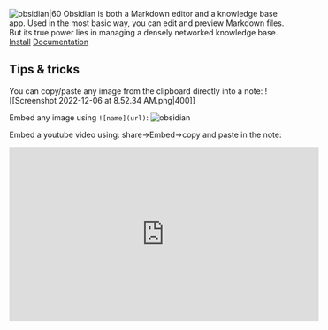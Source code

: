 ![obsidian|60](https://play-lh.googleusercontent.com/McJwuNc1Gbs8-XrPCH77Ar-qZMGujN6L0_zb_jv_0oBe2vwnmIboESQjPsTSu1uINbg=w240-h480-rw)
Obsidian is both a Markdown editor and a knowledge base app.
Used in the most basic way, you can edit and preview Markdown files. But its true power lies in managing a densely networked knowledge base.
[Install](https://help.obsidian.md/Getting+started/Download+and+install+Obsidian)
[Documentation](https://help.obsidian.md/Obsidian/Index)

## Tips & tricks
You can copy/paste any image from the clipboard directly into a note:
![[Screenshot 2022-12-06 at 8.52.34 AM.png|400]]

Embed any image using `![name](url)`:
![obsidian](https://play-lh.googleusercontent.com/McJwuNc1Gbs8-XrPCH77Ar-qZMGujN6L0_zb_jv_0oBe2vwnmIboESQjPsTSu1uINbg=w240-h480-rw)

Embed a youtube video using: share->Embed->copy and paste in the note:
<iframe width="560" height="315" src="https://www.youtube.com/embed/WqKluXIra70" title="YouTube video player" frameborder="0" allow="accelerometer; autoplay; clipboard-write; encrypted-media; gyroscope; picture-in-picture" allowfullscreen></iframe>


